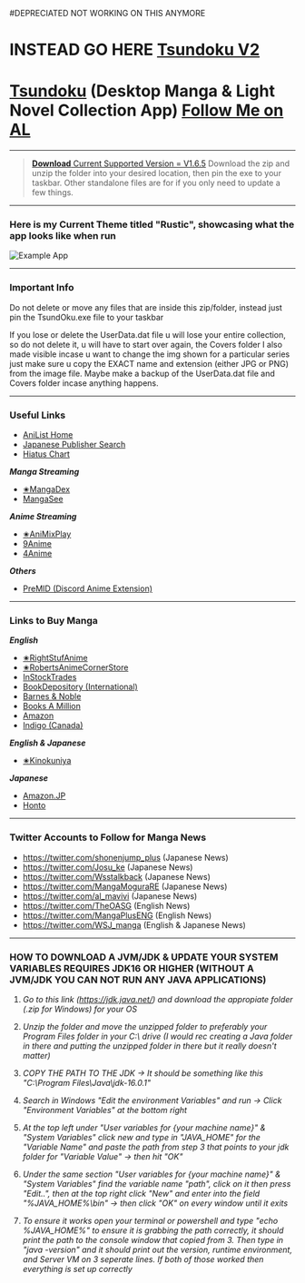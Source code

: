 #DEPRECIATED NOT WORKING ON THIS ANYMORE
# INSTEAD GO HERE [Tsundoku V2](https://github.com/Sigrec/TsundokuApp/blob/main/README.md)

# [Tsundoku](https://en.wikipedia.org/wiki/Tsundoku) (Desktop Manga & Light Novel Collection App) [Follow Me on AL](https://anilist.co/user/Preminence/)
***
>[**Download** Current Supported Version = V1.6.5](https://www.dropbox.com/sh/hxrirgtqa11lf5i/AAAMiOudi64grgileU0yDQiia?dl=0)
>Download the zip and unzip the folder into your desired location, then pin the exe to your taskbar. Other standalone files are for if you only need to update a few things.
***
### Here is my Current Theme titled "Rustic", showcasing what the app looks like when run
![Example App](resources/TsundOkuExample.png)
***
### Important Info
Do not delete or move any files that are inside this zip/folder, instead just pin the TsundOku.exe file to your taskbar

If you lose or delete the UserData.dat file u will lose your entire collection, so do not delete it, u will have to start over again, the Covers folder I also made visible incase u want to change the img shown for a particular series just make sure u copy the EXACT name and extension (either JPG or PNG) from the image file. Maybe make a backup of the UserData.dat file and Covers folder incase anything happens.
***
### Useful Links
- [AniList Home](https://anilist.co/hom)
- [Japanese Publisher Search](https://comic.k-manga.jp/)
- [Hiatus Chart](https://www.reddit.com/r/HiatusCharts/comments/pfqlbz/all_charts/)

***Manga Streaming***
- [✬MangaDex](https://mangadex.org/)
- [MangaSee](https://mangasee123.com/)

***Anime Streaming***
- [✬AniMixPlay](https://animixplay.to/)
- [9Anime](https://9anime.to/)
- [4Anime](https://4anime.to/)

***Others***
- [PreMID (Discord Anime Extension)](https://premid.app/)
***
### Links to Buy Manga
***English***
- [✬RightStufAnime](https://www.rightstufanime.com/)
- [✬RobertsAnimeCornerStore](https://www.animecornerstore.com/graphicnovels1.html)
- [InStockTrades](https://www.instocktrades.com/)
- [BookDepository (International)](https://www.bookdepository.com/manga-store/)
- [Barnes & Noble](https://www.barnesandnoble.com/b/books/graphic-novels-comics/manga/_/N-1sZ29Z8q8Zucc)
- [Books A Million](https://www.booksamillion.com/manga)
- [Amazon](https://www.amazon.com/Manga-Comics-Graphic-Novels-Books/b?node=4367)
- [Indigo (Canada)](https://www.chapters.indigo.ca/en-ca/comic-book-shop/manga/)

***English & Japanese***
- [✬Kinokuniya](https://united-states.kinokuniya.com/)

***Japanese***
- [Amazon.JP](https://www.amazon.co.jp/)
- [Honto](https://honto.jp/)
***
### Twitter Accounts to Follow for Manga News
- https://twitter.com/shonenjump_plus (Japanese News)
- https://twitter.com/Josu_ke (Japanese News)
- https://twitter.com/Wsstalkback (Japanese News)
- https://twitter.com/MangaMoguraRE (Japanese News)
- https://twitter.com/al_mavivi (Japanese News)
- https://twitter.com/TheOASG (English News)
- https://twitter.com/MangaPlusENG (English News)
- https://twitter.com/WSJ_manga (English & Japanese News)
***
### HOW TO DOWNLOAD A JVM/JDK & UPDATE YOUR SYSTEM VARIABLES REQUIRES JDK16 OR HIGHER (WITHOUT A JVM/JDK YOU CAN NOT RUN ANY JAVA APPLICATIONS)
1.  *Go to this link (https://jdk.java.net/) and download the appropiate folder (.zip for Windows) for your OS*


2. *Unzip the folder and move the unzipped folder to preferably your Program Files folder in your C:\ drive (I would rec creating a Java folder in there and putting the unzipped folder in there but it really doesn't matter)*


3. *COPY THE PATH TO THE JDK -> It should be something like this "C:\Program Files\Java\jdk-16.0.1"*


4. *Search in Windows "Edit the environment Variables" and run -> Click "Environment Variables" at the bottom right*


5. *At the top left under "User variables for {your machine name}" & "System Variables" click new and type in "JAVA_HOME" for the "Variable Name" and paste the path from step 3 that points to your jdk folder for "Variable Value" -> then hit "OK"*


6. *Under the same section "User variables for {your machine name}" & "System Variables" find the variable name "path", click on it then press "Edit..", then at the top right click "New" and enter into the field "%JAVA_HOME%\bin" -> then click "OK" on every window until it exits*


7. *To ensure it works open your terminal or powershell and type "echo %JAVA_HOME%" to ensure it is grabbing the path correctly, it should print the path to the console window that copied from 3. Then type in "java -version" and it should print out the version, runtime environment, and Server VM on 3 seperate lines. If both of those worked then everything is set up correctly*

